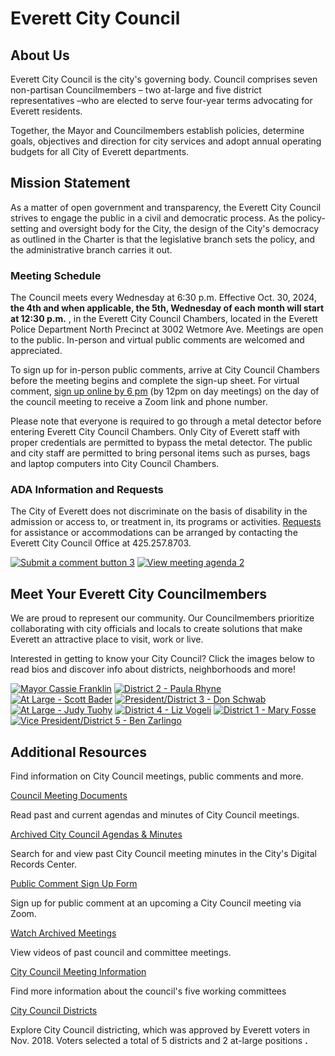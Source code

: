  

# Everett City Council

## About Us

Everett City Council is the city's governing body. Council comprises seven non-partisan Councilmembers – two at-large and five district representatives –who are elected to serve four-year terms advocating for Everett residents. 

Together, the Mayor and Councilmembers establish policies, determine goals, objectives and direction for city services and adopt annual operating budgets for all City of Everett departments.

## Mission Statement

As a matter of open government and transparency, the Everett City Council strives to engage the public in a civil and democratic process. As the policy-setting and oversight body for the City, the design of the City's democracy as outlined in the Charter is that the legislative branch sets the policy, and the administrative branch carries it out. 

### Meeting Schedule

The Council meets every Wednesday at 6:30 p.m. Effective Oct. 30, 2024, __the 4th and when applicable, the 5th, Wednesday of each month will start at 12:30 p.m.__ , in the Everett City Council Chambers, located in the Everett Police Department North Precinct at 3002 Wetmore Ave. Meetings are open to the public. In-person and virtual public comments are welcomed and appreciated.

To sign up for in-person public comments, arrive at City Council Chambers before the meeting begins and complete the sign-up sheet. For virtual comment, [sign up online by 6 pm](https://www.everettwa.gov/FormCenter/Council-public-comment-sign-up-34/City-Council-virtual-public-comment-regi-382) (by 12pm on day meetings) on the day of the council meeting to receive a Zoom link and phone number.

Please note that everyone is required to go through a metal detector before entering Everett City Council Chambers. Only City of Everett staff with proper credentials are permitted to bypass the metal detector. The public and city staff are permitted to bring personal items such as purses, bags and laptop computers into City Council Chambers.

### ADA Information and Requests

The City of Everett does not discriminate on the basis of disability in the admission or access to, or treatment in, its programs or activities. [Requests](https://www.everettwa.gov/3129/Americans-with-Disabilities-Act-ADA-and-) for assistance or accommodations can be arranged by contacting the Everett City Council Office at 425.257.8703. 

  [![Submit a comment button 3](images/182c924963f11c4cacab96e395aedda45324e5315e65976ffd3944e30b788524)](https://www.everettwa.gov/FormCenter/Council-public-comment-sign-up-34/City-Council-virtual-public-comment-regi-382)   [![View meeting agenda 2](images/a64600a638db074e9f660f989dd3a51022ba6c6a689d402d2f4be3ee09c48418)](https://www.everettwa.gov/AgendaCenter/City-Council-10)  

## Meet Your Everett City Councilmembers

We are proud to represent our community. Our Councilmembers prioritize collaborating with city officials and locals to create solutions that make Everett an attractive place to visit, work or live.

Interested in getting to know your City Council? Click the images below to read bios and discover info about districts, neighborhoods and more!

  [![Mayor Cassie Franklin](images/aaf422311499a3261b5ee9f941b771a28a6f30f6143bd51d1c439ccd21e3b835)](https://www.everettwa.gov/1132/About-Mayor-Franklin)   [![District 2 - Paula Rhyne](images/a7eb962a27ff1964f2735c177057f072543c2a0288facbebfc837d0b1adb2b9e)](https://www.everettwa.gov/2944/Paula-Rhyne---District-2)   [![At Large - Scott Bader](images/fd58f1ccfe30d41c6dd9b04c329fa79c11473463cddf711829679e2cdc155126)](https://www.everettwa.gov/3060/Scott-Bader---At-Large)   [![President/District 3 - Don Schwab](images/37355c355ada05908217a52a29b03d7afc1b7f5dfaf4bfde8ad39427ae04a4c5)](https://www.everettwa.gov/3057/Don-Schwab---District-3)   [![At Large - Judy Tuohy](images/6291a34bd00be5e95df4164eb9d0058d89689a746b72661aa42cdc18b43aa705)](https://www.everettwa.gov/3020/Judy-Tuohy---At-Large)   [![District 4 - Liz Vogeli](images/73720c978c4669f42317ccf61e813c3d1fc80a93583356f74a1188ffecd64325)](https://www.everettwa.gov/3058/Liz-Vogeli---District-4)   [![District 1 - Mary Fosse](images/8f81126a22bf26bd5dffe29bc049bb4ee0f157a8ad8e0960416380ab52893022)](https://www.everettwa.gov/3053/Mary-Fosse---District-1)   [![Vice President/District 5 - Ben Zarlingo](images/7e98fe00069d1b12cb8f76c0670f64ec26f77c3f62542d413d69faa26a5aaa83)](https://www.everettwa.gov/3059/Ben-Zarlingo---District-5)  

## Additional Resources

Find information on City Council meetings, public comments and more.

 [Council Meeting Documents](https://www.everettwa.gov/1004/Council-Meeting-Documents) 

Read past and current agendas and minutes of City Council meetings.

 [Archived City Council Agendas & Minutes](https://www.everettwa.gov/2830/Archived-City-Council-agendas-minutes) 

Search for and view past City Council meeting minutes in the City's Digital Records Center.

 [Public Comment Sign Up Form](https://www.everettwa.gov/2762/Council-meeting-public-comment-sign-up-f) 

Sign up for public comment at an upcoming a City Council meeting via Zoom.

 [Watch Archived Meetings](https://www.everettwa.gov/1078) 

View videos of past council and committee meetings.

 [City Council Meeting Information](https://www.everettwa.gov/462/Committee-Meeting-Information) 

Find more information about the council's five working committees

 [City Council Districts](https://www.everettwa.gov/1856/City-Council-Districts) 

Explore City Council districting, which was approved by Everett voters in Nov. 2018. Voters selected a total of 5 districts and 2 at-large positions __.__ 

 